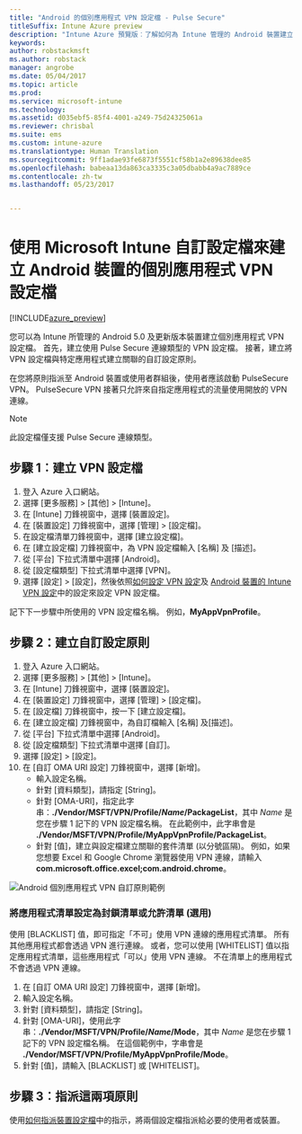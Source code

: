 ```yaml
---
title: "Android 的個別應用程式 VPN 設定檔 - Pulse Secure"
titleSuffix: Intune Azure preview
description: "Intune Azure 預覽版︰了解如何為 Intune 管理的 Android 裝置建立個別應用程式 VPN 設定檔。"
keywords: 
author: robstackmsft
ms.author: robstack
manager: angrobe
ms.date: 05/04/2017
ms.topic: article
ms.prod: 
ms.service: microsoft-intune
ms.technology: 
ms.assetid: d035ebf5-85f4-4001-a249-75d24325061a
ms.reviewer: chrisbal
ms.suite: ems
ms.custom: intune-azure
ms.translationtype: Human Translation
ms.sourcegitcommit: 9ff1adae93fe6873f5551cf58b1a2e89638dee85
ms.openlocfilehash: babeaa13da863ca3335c3a05dbabb4a9ac7889ce
ms.contentlocale: zh-tw
ms.lasthandoff: 05/23/2017


---
```


# <a name="use-a-microsoft-intune-custom-profile-to-create-a-per-app-vpn-profile-for-android-devices"></a>使用 Microsoft Intune 自訂設定檔來建立 Android 裝置的個別應用程式 VPN 設定檔

[!INCLUDE[azure_preview](./includes/azure_preview.md)]

您可以為 Intune 所管理的 Android 5.0 及更新版本裝置建立個別應用程式 VPN 設定檔。 首先，建立使用 Pulse Secure 連線類型的 VPN 設定檔。 接著，建立將 VPN 設定檔與特定應用程式建立關聯的自訂設定原則。

在您將原則指派至 Android 裝置或使用者群組後，使用者應該啟動 PulseSecure VPN。 PulseSecure VPN 接著只允許來自指定應用程式的流量使用開放的 VPN 連線。

> [!NOTE]
>
> 此設定檔僅支援 Pulse Secure 連線類型。


## <a name="step-1-create-a-vpn-profile"></a>步驟 1︰建立 VPN 設定檔


1. 登入 Azure 入口網站。
2. 選擇 [更多服務]  >  [其他]  >  [Intune]。
3. 在 [Intune] 刀鋒視窗中，選擇 [裝置設定]。
2. 在 [裝置設定] 刀鋒視窗中，選擇 [管理]  >  [設定檔]。
2. 在設定檔清單刀鋒視窗中，選擇 [建立設定檔]。
3. 在 [建立設定檔] 刀鋒視窗中，為 VPN 設定檔輸入 [名稱] 及 [描述]。
4. 從 [平台] 下拉式清單中選擇 [Android]。
5. 從 [設定檔類型] 下拉式清單中選擇 [VPN]。
3. 選擇 [設定]  >  [設定]，然後依照[如何設定 VPN 設定](vpn-settings-configure.md)及 [Android 裝置的 Intune VPN 設定](vpn-settings-android.md)中的設定來設定 VPN 設定檔。

記下下一步驟中所使用的 VPN 設定檔名稱。 例如，**MyAppVpnProfile**。

## <a name="step-2-create-a-custom-configuration-policy"></a>步驟 2：建立自訂設定原則

1. 登入 Azure 入口網站。
2. 選擇 [更多服務]  >  [其他]  >  [Intune]。
3. 在 [Intune] 刀鋒視窗中，選擇 [裝置設定]。
2. 在 [裝置設定] 刀鋒視窗中，選擇 [管理]  >  [設定檔]。
3. 在 [設定檔] 刀鋒視窗中，按一下 [建立設定檔]。
4. 在 [建立設定檔] 刀鋒視窗中，為自訂檔輸入 [名稱] 及[描述]。
5. 從 [平台] 下拉式清單中選擇 [Android]。
6. 從 [設定檔類型] 下拉式清單中選擇 [自訂]。
7. 選擇 [設定]  >  [設定]。
3. 在 [自訂 OMA URI 設定] 刀鋒視窗中，選擇 [新增]。
    - 輸入設定名稱。
    - 針對 [資料類型]，請指定 [String]。
    - 針對 [OMA-URI]，指定此字串：**./Vendor/MSFT/VPN/Profile/*Name*/PackageList**，其中 *Name* 是您在步驟 1 記下的 VPN 設定檔名稱。 在此範例中，此字串會是 **./Vendor/MSFT/VPN/Profile/MyAppVpnProfile/PackageList**。
    - 針對 [值]，建立與設定檔建立關聯的套件清單 (以分號區隔)。 例如，如果您想要 Excel 和 Google Chrome 瀏覽器使用 VPN 連線，請輸入**com.microsoft.office.excel;com.android.chrome**。

![Android 個別應用程式 VPN 自訂原則範例](./media/android_per_app_vpn_oma_uri.png)

### <a name="set-your-app-list-to-blacklist-or-whitelist-optional"></a>將應用程式清單設定為封鎖清單或允許清單 (選用)
  使用 [BLACKLIST] 值，即可指定「不可」使用 VPN 連線的應用程式清單。 所有其他應用程式都會透過 VPN 進行連線。
或者，您可以使用 [WHITELIST] 值以指定應用程式清單，這些應用程式「可以」使用 VPN 連線。 不在清單上的應用程式不會透過 VPN 連線。
  1.    在 [自訂 OMA URI 設定] 刀鋒視窗中，選擇 [新增]。
  2.    輸入設定名稱。
  3.    針對 [資料類型]，請指定 [String]。
  4.    針對 [OMA-URI]，使用此字串：**./Vendor/MSFT/VPN/Profile/*Name*/Mode**，其中 *Name* 是您在步驟 1 記下的 VPN 設定檔名稱。 在這個範例中，字串會是 **./Vendor/MSFT/VPN/Profile/MyAppVpnProfile/Mode**。
  5.    針對 [值]，請輸入 [BLACKLIST] 或 [WHITELIST]。



## <a name="step-3-assign-both-policies"></a>步驟 3︰指派這兩項原則

使用[如何指派裝置設定檔](device-profile-assign.md)中的指示，將兩個設定檔指派給必要的使用者或裝置。

